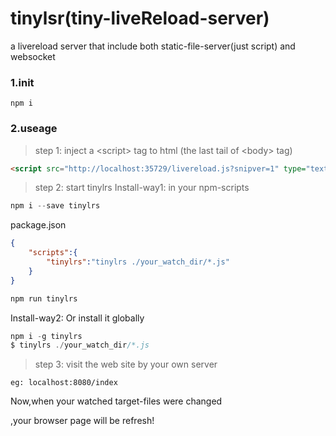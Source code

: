 # tinylsr(tiny-liveReload-server)

a livereload server that include both static-file-server(just script) and websocket

### 1.init
````
npm i
````

### 2.useage

> step 1: inject a &lt;script&gt; tag to html (the last tail of &lt;body&gt; tag)
```html
<script src="http://localhost:35729/livereload.js?snipver=1" type="text/javascript"></script>
````

> step 2: start tinylrs
Install-way1: in your npm-scripts

```js
npm i --save tinylrs
````
package.json
```json
{
    "scripts":{
        "tinylrs":"tinylrs ./your_watch_dir/*.js"
    }
}
````
```js
npm run tinylrs
````


Install-way2: Or install it globally
```js
npm i -g tinylrs
$ tinylrs ./your_watch_dir/*.js
````

> step 3: visit the web site by your own server
````
eg: localhost:8080/index
````

Now,when your watched target-files were changed

,your browser page will be refresh!







